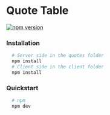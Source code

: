 # Quote Table

[![npm version](https://img.shields.io/npm/v/react.svg?style=flat)](https://www.npmjs.com/package/react)

### Installation

```bash
  # Server side in the quotes folder
  npm install
  # Client side in the client folder
  npm install
  ```

### Quickstart

```bash
  # npm
  npm dev
  ```


